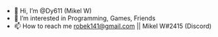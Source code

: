 - 👋 Hi, I’m @Dy611 (Mikel W)
- 👀 I’m interested in Programming, Games, Friends
- 📫 How to reach me robek141@gmail.com || Mikel W#2415 (Discord)

<!---
Dy611/Dy611 is a ✨ special ✨ repository because its `README.md` (this file) appears on your GitHub profile.
You can click the Preview link to take a look at your changes.
--->
